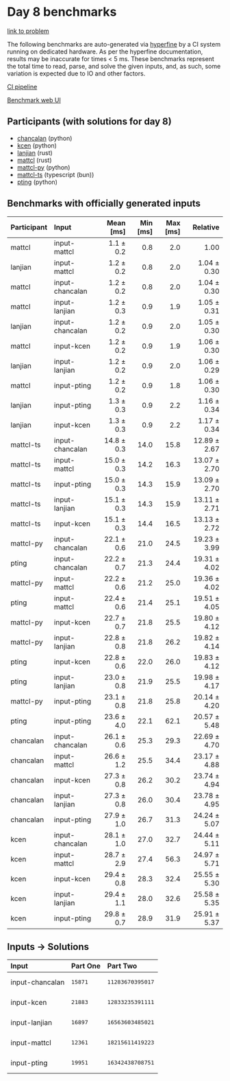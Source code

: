 # Day 8 benchmarks

[link to problem](https://adventofcode.com/2023/day/8)

The following benchmarks are auto-generated via
[hyperfine](https://github.com/sharkdp/hyperfine) by a CI system running on
dedicated hardware. As per the hyperfine documentation, results may be
inaccurate for times < 5 ms. These benchmarks represent the total time to read,
parse, and solve the given inputs, and, as such, some variation is expected due
to IO and other factors.

[CI pipeline](http://ci.papercode.net:8080/teams/main/pipelines/aoc2023)

[Benchmark web UI](https://aoc.ancalagon.black)


## Participants (with solutions for day 8)

- [chancalan](https://github.com/chancalan/aoc2023) (python)
- [kcen](https://github.com/kcen/aoc2023) (python)
- [lanjian](https://github.com/lanjian/aoc-2023) (rust)
- [mattcl](https://github.com/mattcl/aoc2023) (rust)
- [mattcl-py](https://github.com/mattcl/aoc2023-py) (python)
- [mattcl-ts](https://github.com/mattcl/aoc2023-js) (typescript (bun))
- [pting](https://github.com/pting/aoc2023) (python)


## Benchmarks with officially generated inputs

| Participant | Input | Mean [ms] | Min [ms] | Max [ms] | Relative |
|:---|:---|---:|---:|---:|---:|
| mattcl | input-mattcl | 1.1 ± 0.2 | 0.8 | 2.0 | 1.00 |
| lanjian | input-mattcl | 1.2 ± 0.2 | 0.8 | 2.0 | 1.04 ± 0.30 |
| mattcl | input-chancalan | 1.2 ± 0.2 | 0.8 | 2.0 | 1.04 ± 0.30 |
| mattcl | input-lanjian | 1.2 ± 0.3 | 0.9 | 1.9 | 1.05 ± 0.31 |
| lanjian | input-chancalan | 1.2 ± 0.2 | 0.9 | 2.0 | 1.05 ± 0.30 |
| mattcl | input-kcen | 1.2 ± 0.2 | 0.9 | 1.9 | 1.06 ± 0.30 |
| lanjian | input-lanjian | 1.2 ± 0.2 | 0.9 | 2.0 | 1.06 ± 0.29 |
| mattcl | input-pting | 1.2 ± 0.2 | 0.9 | 1.8 | 1.06 ± 0.30 |
| lanjian | input-pting | 1.3 ± 0.3 | 0.9 | 2.2 | 1.16 ± 0.34 |
| lanjian | input-kcen | 1.3 ± 0.3 | 0.9 | 2.2 | 1.17 ± 0.34 |
| mattcl-ts | input-chancalan | 14.8 ± 0.3 | 14.0 | 15.8 | 12.89 ± 2.67 |
| mattcl-ts | input-mattcl | 15.0 ± 0.3 | 14.2 | 16.3 | 13.07 ± 2.70 |
| mattcl-ts | input-pting | 15.0 ± 0.3 | 14.3 | 15.9 | 13.09 ± 2.70 |
| mattcl-ts | input-lanjian | 15.1 ± 0.3 | 14.3 | 15.9 | 13.11 ± 2.71 |
| mattcl-ts | input-kcen | 15.1 ± 0.3 | 14.4 | 16.5 | 13.13 ± 2.72 |
| mattcl-py | input-chancalan | 22.1 ± 0.6 | 21.0 | 24.5 | 19.23 ± 3.99 |
| pting | input-chancalan | 22.2 ± 0.7 | 21.3 | 24.4 | 19.31 ± 4.02 |
| mattcl-py | input-mattcl | 22.2 ± 0.6 | 21.2 | 25.0 | 19.36 ± 4.02 |
| pting | input-mattcl | 22.4 ± 0.6 | 21.4 | 25.1 | 19.51 ± 4.05 |
| mattcl-py | input-kcen | 22.7 ± 0.7 | 21.8 | 25.5 | 19.80 ± 4.12 |
| mattcl-py | input-lanjian | 22.8 ± 0.8 | 21.8 | 26.2 | 19.82 ± 4.14 |
| pting | input-kcen | 22.8 ± 0.6 | 22.0 | 26.0 | 19.83 ± 4.12 |
| pting | input-lanjian | 23.0 ± 0.8 | 21.9 | 25.5 | 19.98 ± 4.17 |
| mattcl-py | input-pting | 23.1 ± 0.8 | 21.8 | 25.8 | 20.14 ± 4.20 |
| pting | input-pting | 23.6 ± 4.0 | 22.1 | 62.1 | 20.57 ± 5.48 |
| chancalan | input-chancalan | 26.1 ± 0.6 | 25.3 | 29.3 | 22.69 ± 4.70 |
| chancalan | input-mattcl | 26.6 ± 1.2 | 25.5 | 34.4 | 23.17 ± 4.88 |
| chancalan | input-kcen | 27.3 ± 0.8 | 26.2 | 30.2 | 23.74 ± 4.94 |
| chancalan | input-lanjian | 27.3 ± 0.8 | 26.0 | 30.4 | 23.78 ± 4.95 |
| chancalan | input-pting | 27.9 ± 1.0 | 26.7 | 31.3 | 24.24 ± 5.07 |
| kcen | input-chancalan | 28.1 ± 1.0 | 27.0 | 32.7 | 24.44 ± 5.11 |
| kcen | input-mattcl | 28.7 ± 2.9 | 27.4 | 56.3 | 24.97 ± 5.71 |
| kcen | input-kcen | 29.4 ± 0.8 | 28.3 | 32.4 | 25.55 ± 5.30 |
| kcen | input-lanjian | 29.4 ± 1.1 | 28.0 | 32.6 | 25.58 ± 5.35 |
| kcen | input-pting | 29.8 ± 0.7 | 28.9 | 31.9 | 25.91 ± 5.37 |


## Inputs -> Solutions

| Input | Part One | Part Two |
|:---|:---|:---|
|input-chancalan|<pre>15871</pre>|<pre>11283670395017</pre>|
|input-kcen|<pre>21883</pre>|<pre>12833235391111</pre>|
|input-lanjian|<pre>16897</pre>|<pre>16563603485021</pre>|
|input-mattcl|<pre>12361</pre>|<pre>18215611419223</pre>|
|input-pting|<pre>19951</pre>|<pre>16342438708751</pre>|